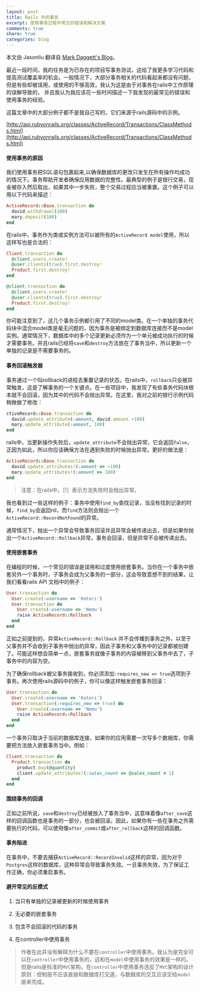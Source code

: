 ```yaml
---
layout: post
title: Rails 中的事务
excerpt: 使用事务过程中常见的错误和解决方案
comments: true
share: true
categories: blog
---
```


本文由 Jasonliu 翻译自 [Mark Daggett's Blog](http://markdaggett.com/blog/2011/12/01/transactions-in-rails/)。

最近一段时间，我的任务是为已存在的项目写事务测试，这给了我更多学习代码和提高测试覆盖率的机会。一般情况下，大部分事务相关的代码看起来都没有问题，但是有些却被误用，或使用的不够高效，我认为这是由于对事务在rails中工作原理的误解导致的， 并且我认为我应该花一些时间描述一下我发现的最常见的错误和使用事务的经验。

这篇文章中的大部分例子都不是我自己写的，它们来源于rails源码中的示例。

[http://api.rubyonrails.org/classes/ActiveRecord/Transactions/ClassMethods.html](http://api.rubyonrails.org/classes/ActiveRecord/Transactions/ClassMethods.html)

#### 使用事务的原因

我们使用事务把SQL语句包裹起来,以确保数据库的更改只发生在所有操作均成功的情况下。事务帮助开发者确保应用数据的完整性。最典型的例子是银行交易，现金被存入然后取出，如果其中一步失败，整个交易过程应当被重置。这个例子可以用以下代码来描述：

```ruby
ActiveRecord::Base.transaction do
  david.withdrawal(100)
  mary.deposit(100)
end
```

在rails中，事务作为类或实例方法可以被所有的`ActiveRecord model`使用，所以这样写也是合法的：

```ruby
Client.transaction do
  @client.users.create!
  @user.clients(true).first.destroy!
  Product.first.destroy!
end

@client.transaction do
  @client.users.create!
  @user.clients(true).first.destroy!
  Product.first.destroy!
end
```

你可能注意到了，这几个事务示例都引用了不同的model类。在一个单独的事务代码块中混合model类是毫无问题的，因为事务是被绑定到数据库连接而不是model实例。通常情况下，数据库中的多个记录更新必须作为一个单元被成功执行的时候才需要事务。并且rails已经将`save`和`destroy`方法放在了事务当中，所以更新一个单独的记录是不需要事务的。

#### 事务回滚触发器

事务通过一个叫rollback的进程去重置记录的状态。在rails中，`rollback`只会被异常触发，这是了解事务的一个关键点。在一些项目中，我发现了有些事务代码块根本就不会回滚，因为其中的代码不会抛出异常。在这里，我对之前的银行示例代码稍微做了修改：

```ruby
ctiveRecord::Base.transaction do
  david.update_attribute(:amount, david.amount -100)
  mary.update_attribute(:amount, 100)
end
```

rails中，当更新操作失败后，`update_attribute`不会抛出异常，它会返回`false`，正因为如此，所以你应该确保方法在遇到失败的时候抛出异常。更好的做法是：

```ruby
ActiveRecord::Base.transaction do
  david.update_attributes!(:amount => -100)
  mary.update_attributes!(:amount => 100)
end
```

> 注意：在rails中，［!］表示方法失败时会抛出异常。

我也看到过一些这样的例子：事务中使用`find_by`查找记录，当没有找到记录的时候，`find_by`会返回nil，而`find`方法则会抛出一个`ActiveRecord::RecordNotFound`的异常。

通常情况下，抛出一个异常会导致事务回滚并且异常会被传递出去，但是如果你抛出一个`ActiveRecord::Rollback`异常，事务会回滚，但是异常不会被传递出去。


#### 使用嵌套事务

在编程的时候，一个常见的错误是误用和过度使用嵌套事务。当你在一个事务中嵌套另外一个事务时，子事务会成为父事务的一部分，这会导致意想不到的结果，让我们看看rails API 文档中的例子：

```ruby
User.transaction do
  User.create(:username => 'Kotori')
  User.transaction do
    User.create(:username => 'Nemu')
    raise ActiveRecord::Rollback
  end
end
```

正如之前提到的，异常`ActiveRecord::Rollback` 并不会传播到事务之外，以至于父事务并不会收到子事务中抛出的异常，因此子事务和父事务中的记录都被创建了。可能这样想会简单一点，嵌套事务就像子事务的内容被移到父事务中去了，子事务中的内容为空。

为了确保rollback被父事务接收到，你必须添加`:requires_new => true`选项到子事务。再次使用rails源码中的例子，你可以像这样触发嵌套事务回滚：

```ruby
User.transaction do
  User.create(:username => 'Kotori')
  User.transaction(:requires_new => true) do
    User.create(:username => 'Nemu')
    raise ActiveRecord::Rollback
  end
end
```

一个事务只取决于当前的数据库连接，如果你的应用需要一次写多个数据库，你需要把方法放入嵌套事务当中。例如：

```ruby
Client.transaction do
  Product.transaction do
    product.buy(@quantity)
    client.update_attributes!(:sales_count => @sales_count + 1)
  end
end
```

#### 围绕事务的回调

正如之前所说，`save`和`destroy`已经被放入了事务当中，这意味着像`after_save`这样的回调函数也是事务的一部分，也会被回滚。因此，如果你有一些在事务之外需要执行的代码，可以使用像`after_commit`或`after_rollback`这样的回调函数。

#### 事务陷进

在事务中，不要去捕获`ActiveRecord::RecordInvalid`这样的异常，因为对于`Postgres`这样的数据库，这种异常会导致事务失效。一旦事务失效，为了保证工作正确，你必须重启事务。

#### 避开常见的反模式

1. 当只有单独的记录被更新的时候使用事务

2. 无必要的嵌套事务

3. 包含不会回滚的代码的事务

4. 在controller中使用事务

> 作者在此并没有解释为什么不要在`controller`中使用事务。我认为是完全可以在`controller`中使用事务的，这和在`model`中使用事务的效果是一样的。但是rails是标准的`MVC`架构，在`controller`中使用事务违反了`MVC`架构的设计原则：控制层不应该直接和数据库打交道，与数据库的交互应该交给`model`层来完成。

